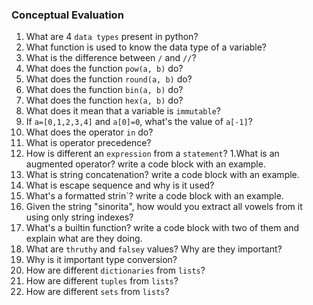 ### Conceptual Evaluation

1. What are 4 `data types` present in python?
1. What function is used to know the data type of a variable?
1. What is the difference between `/` and `//`?
1. What does the function `pow(a, b)` do?
1. What does the function `round(a, b)` do?
1. What does the function `bin(a, b)` do?
1. What does the function `hex(a, b)` do? 
1. What does it mean that a variable is `immutable`?
1. If `a=[0,1,2,3,4]` and `a[0]=0`, what's the value of `a[-1]`?
1. What does the operator `in` do?
1. What is operator precedence?
1. How is different an `expression` from a `statement`?
1.What is an augmented operator? write a code block with an example.
1. What is string concatenation? write a code block with an example.
1. What is escape sequence and why is it used?
1. What's a formatted strin`? write a code block with an example.
1. Given the string "sinorita", how would you extract all vowels from it using only string indexes?
1. What's a builtin function? write a code block with two of them and explain what are they doing.
1. What are `thruthy` and `falsey` values? Why are they important?
1. Why is it important type conversion?
1. How are different `dictionaries` from `lists`?
1. How are different `tuples` from `lists`?
1. How are different `sets` from `lists`?
